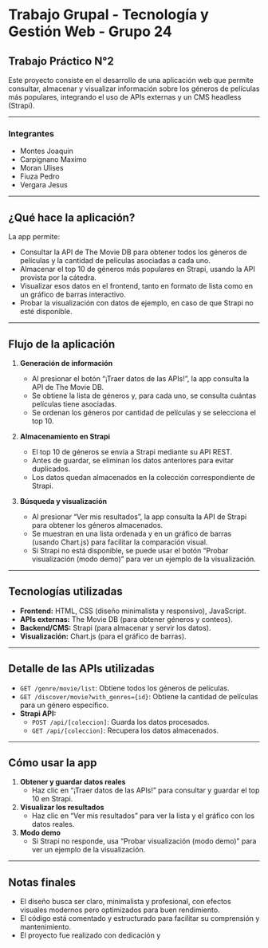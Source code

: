 # Trabajo Grupal - Tecnología y Gestión Web - Grupo 24

## Trabajo Práctico N°2

Este proyecto consiste en el desarrollo de una aplicación web que permite consultar, almacenar y visualizar información sobre los géneros de películas más populares, integrando el uso de APIs externas y un CMS headless (Strapi).

---

### **Integrantes**
- Montes Joaquin
- Carpignano Maximo
- Moran Ulises
- Fiuza Pedro
- Vergara Jesus 

---

## ¿Qué hace la aplicación?

La app permite:
- Consultar la API de The Movie DB para obtener todos los géneros de películas y la cantidad de películas asociadas a cada uno.
- Almacenar el top 10 de géneros más populares en Strapi, usando la API provista por la cátedra.
- Visualizar esos datos en el frontend, tanto en formato de lista como en un gráfico de barras interactivo.
- Probar la visualización con datos de ejemplo, en caso de que Strapi no esté disponible.

---

## **Flujo de la aplicación**

1. **Generación de información**
   - Al presionar el botón “¡Traer datos de las APIs!”, la app consulta la API de The Movie DB.
   - Se obtiene la lista de géneros y, para cada uno, se consulta cuántas películas tiene asociadas.
   - Se ordenan los géneros por cantidad de películas y se selecciona el top 10.

2. **Almacenamiento en Strapi**
   - El top 10 de géneros se envía a Strapi mediante su API REST.
   - Antes de guardar, se eliminan los datos anteriores para evitar duplicados.
   - Los datos quedan almacenados en la colección correspondiente de Strapi.

3. **Búsqueda y visualización**
   - Al presionar “Ver mis resultados”, la app consulta la API de Strapi para obtener los géneros almacenados.
   - Se muestran en una lista ordenada y en un gráfico de barras (usando Chart.js) para facilitar la comparación visual.
   - Si Strapi no está disponible, se puede usar el botón “Probar visualización (modo demo)” para ver un ejemplo de la visualización.

---

## **Tecnologías utilizadas**

- **Frontend:** HTML, CSS (diseño minimalista y responsivo), JavaScript.
- **APIs externas:** The Movie DB (para obtener géneros y conteos).
- **Backend/CMS:** Strapi (para almacenar y servir los datos).
- **Visualización:** Chart.js (para el gráfico de barras).

---

## **Detalle de las APIs utilizadas**

- `GET /genre/movie/list`: Obtiene todos los géneros de películas.
- `GET /discover/movie?with_genres={id}`: Obtiene la cantidad de películas para un género específico.
- **Strapi API:**  
  - `POST /api/[coleccion]`: Guarda los datos procesados.
  - `GET /api/[coleccion]`: Recupera los datos almacenados.

---

## **Cómo usar la app**

1. **Obtener y guardar datos reales**
   - Haz clic en “¡Traer datos de las APIs!” para consultar y guardar el top 10 en Strapi.
2. **Visualizar los resultados**
   - Haz clic en “Ver mis resultados” para ver la lista y el gráfico con los datos reales.
3. **Modo demo**
   - Si Strapi no responde, usa “Probar visualización (modo demo)” para ver un ejemplo de la visualización.

---

## **Notas finales**

- El diseño busca ser claro, minimalista y profesional, con efectos visuales modernos pero optimizados para buen rendimiento.
- El código está comentado y estructurado para facilitar su comprensión y mantenimiento.
- El proyecto fue realizado con dedicación y
